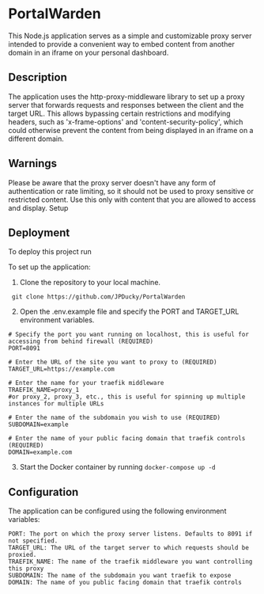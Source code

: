 # PortalWarden

This Node.js application serves as a simple and customizable proxy server intended to provide a convenient way to embed content from another domain in an iframe on your personal dashboard.

## Description

The application uses the http-proxy-middleware library to set up a proxy server that forwards requests and responses between the client and the target URL. This allows bypassing certain restrictions and modifying headers, such as 'x-frame-options' and 'content-security-policy', which could otherwise prevent the content from being displayed in an iframe on a different domain.

## Warnings

Please be aware that the proxy server doesn't have any form of authentication or rate limiting, so it should not be used to proxy sensitive or restricted content. Use this only with content that you are allowed to access and display.
Setup


## Deployment

To deploy this project run

To set up the application:

1. Clone the repository to your local machine.

``` git clone https://github.com/JPDucky/PortalWarden``` 

2. Open the .env.example file and specify the PORT and TARGET_URL environment variables.

```
# Specify the port you want running on localhost, this is useful for accessing from behind firewall (REQUIRED)
PORT=8091 

# Enter the URL of the site you want to proxy to (REQUIRED)
TARGET_URL=https://example.com 

# Enter the name for your traefik middleware
TRAEFIK_NAME=proxy_1 
#or proxy_2, proxy_3, etc., this is useful for spinning up multiple instances for multiple URLs

# Enter the name of the subdomain you wish to use (REQUIRED)
SUBDOMAIN=example

# Enter the name of your public facing domain that traefik controls (REQUIRED)
DOMAIN=example.com 
```

3. Start the Docker container by running   `docker-compose up -d`

## Configuration

The application can be configured using the following environment variables:

    PORT: The port on which the proxy server listens. Defaults to 8091 if not specified.
    TARGET_URL: The URL of the target server to which requests should be proxied.
    TRAEFIK_NAME: The name of the traefik middleware you want controlling this proxy
    SUBDOMAIN: The name of the subdomain you want traefik to expose
    DOMAIN: The name of you public facing domain that traefik controls

